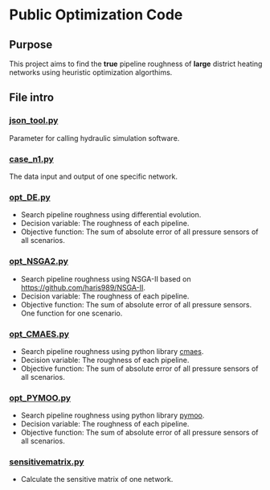 # Public Optimization Code
## Purpose
This project aims to find the **true** pipeline roughness of **large** district heating networks using heuristic optimization algorthims.
## File intro
### [json_tool.py](https://github.com/xdhcode/Public_Optimization/blob/main/json_tool.py)
Parameter for calling hydraulic simulation software.
### [case_n1.py](https://github.com/xdhcode/Public_Optimization/blob/main/case_n1.py)
The data input and output of one specific network. 
### [opt_DE.py](https://github.com/xdhcode/Public_Optimization/blob/main/opt_DE.py)
+ Search pipeline roughness using differential evolution.
+ Decision variable: The roughness of each pipeline.
+ Objective function: The sum of absolute error of all pressure sensors of all scenarios.
### [opt_NSGA2.py](https://github.com/xdhcode/Public_Optimization/blob/main/opt_NSGA2.py)
+ Search pipeline roughness using NSGA-II based on https://github.com/haris989/NSGA-II.
+ Decision variable: The roughness of each pipeline.
+ Objective function: The sum of absolute error of all pressure sensors. One function for one scenario.
### [opt_CMAES.py](https://github.com/xdhcode/Public_Optimization/blob/main/opt_CMAES.py)
+ Search pipeline roughness using python library [cmaes](https://github.com/CyberAgentAILab/cmaes).
+ Decision variable: The roughness of each pipeline.
+ Objective function: The sum of absolute error of all pressure sensors of all scenarios.
### [opt_PYMOO.py](https://github.com/xdhcode/Public_Optimization/blob/main/opt_PYMOO.py)
+ Search pipeline roughness using python library [pymoo](https://pymoo.org/).
+ Decision variable: The roughness of each pipeline.
+ Objective function: The sum of absolute error of all pressure sensors of all scenarios.
### [sensitivematrix.py](https://github.com/xdhcode/optimization_library/blob/main/sensitivematrix.py)
+ Calculate the sensitive matrix of one network.
